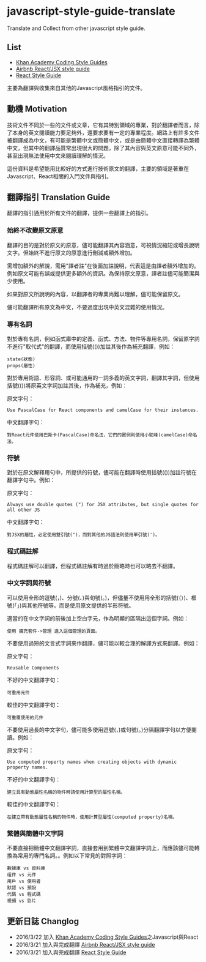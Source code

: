 # javascript-style-guide-translate

Translate and Collect from other javascript style guide.

## List

- [Khan Academy Coding Style Guides](https://github.com/Khan/style-guides)
- [Airbnb React/JSX style guide](https://github.com/airbnb/javascript/tree/master/react)
- [React Style Guide](https://github.com/kriasoft/react-starter-kit/blob/master/docs/react-style-guide.md)

主要為翻譯與收集來自其他的Javascript風格指引的文件。

## 動機 Motivation

技術文件不同於一些的文件或文章，它有其特別領域的專業，對於翻譯者而言，除了本身的英文閱讀能力要足夠外，還要求要有一定的專業程度。網路上有許多文件被翻譯成為中文，有可能是繁體中文或簡體中文，或是由簡體中文直接轉譯為繁體中文，但其中的翻譯品質常出現很大的問題，除了其內容與英文原意可能不同外，甚至出現無法使用中文來閱讀理解的情況。

這份資料是希望能用比較好的方式進行技術原文的翻譯，主要的領域是著重在Javascript、React相關的入門文件與指引。

## 翻譯指引 Translation Guide

翻譯的指引通用於所有文件的翻譯，提供一些翻譯上的指引。

### 始終不改變原文原意

翻譯的目的是對於原文的原意，儘可能翻譯其內容涵意，可視情況縮短或增長說明文字。但始終不進行原文的原意進行刪減或額外增加。

需增加額外的解說，需用"譯者註"在後面加註說明，代表這是由譯者額外增加的。例如原文可能有誤或提供更多額外的資訊。為保持原文原意，譯者註儘可能簡潔與少使用。

如果對原文所說明的內容，以翻譯者的專業尚難以理解，儘可能保留原文。

儘可能翻譯所有原文為中文，不要過度出現中英文混雜的使用情況。

### 專有名詞

對於專有名詞，例如函式庫中的定義、函式、方法、物件等專用名詞，保留原字詞不進行"取代式"的翻譯，而使用括號(())加註其後作為補充翻譯，例如：

```
state(狀態)
props(屬性)
```

對於專用術語、形容詞、或可能通用的一詞多義的英文字詞，翻譯其字詞，但使用括號(())將原英文字詞加註其後，作為補充，例如：

原文字句：

```
Use PascalCase for React components and camelCase for their instances.
```

中文翻譯字句：

```
對React元件使用巴斯卡(PascalCase)命名法，它們的實例則使用小駝峰(camelCase)命名法。
```

### 符號

對於在原文解釋用句中，所提供的符號，儘可能在翻譯時使用括號(())加註符號在翻譯字句中。例如：

原文字句：

```
Always use double quotes (") for JSX attributes, but single quotes for all other JS
```

中文翻譯字句：

```
對JSX的屬性，必定使用雙引號(")，而對其他的JS語法則使用單引號(')。
```

### 程式碼註解

程式碼註解可以翻譯，但程式碼註解有時過於簡略時也可以略去不翻譯。

### 中文字詞與符號

可以使用全形的逗號(，)、分號(、)與句號(。)，但儘量不使用用全形的括號(（）)、框號(「」)與其他符號等。而是使用原文提供的半形符號。

適當的在中文字詞的前後加上空白字元，作為明顯的區隔出這個字詞。例如：

```
使用 擴充套件->管理 進入這個管理的頁面。
```

不要使用過短的文言式字詞來作翻譯，儘可能以較合理的解譯方式來翻譯。例如：

原文字句：

```
Reusable Components
```

不好的中文翻譯字句：

```
可重用元件
```

較佳的中文翻譯字句：

```
可重覆使用的元件
```

不要使用過長的中文字句，儘可能多使用逗號(，)或句號(。)分隔翻譯字句以方便閱讀。例如：

原文字句：

```
Use computed property names when creating objects with dynamic property names.
```

不好的中文翻譯字句：

```
建立具有動態屬性名稱的物件時請使用計算型的屬性名稱。
```

較佳的中文翻譯字句：

```
在建立帶有動態屬性名稱的物件時，使用計算型屬性(computed property)名稱。
```

### 繁體與簡體中文字詞

不要直接把簡體中文翻譯字詞，直接套用到繁體中文翻譯字詞上，而應該儘可能轉換為常用的專門名詞。。例如以下常見的對照字詞：

```
數據庫 vs 資料庫
组件 vs 元件
用戶 vs 使用者
默認 vs 預設
代碼 vs 程式碼
視頻 vs 影片
```

## 更新日誌 Changlog

- 2016/3/22 加入 [Khan Academy Coding Style Guides](https://github.com/Khan/style-guides)之Javascript與React
- 2016/3/21 加入與完成翻譯 [Airbnb React/JSX style guide](https://github.com/airbnb/javascript/tree/master/react)
- 2016/3/21 加入與完成翻譯 [React Style Guide](https://github.com/kriasoft/react-starter-kit/blob/master/docs/react-style-guide.md)

